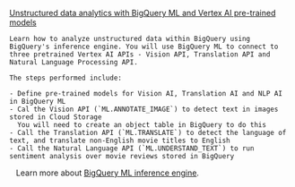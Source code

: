 
[Unstructured data analytics with BigQuery ML and Vertex AI pre-trained models](https://github.com/GoogleCloudPlatform/vertex-ai-samples/blob/main/notebooks/community/bigquery_ml_inference/bq_ml_with_vision_translation_nlp.ipynb)

```
Learn how to analyze unstructured data within BigQuery using BigQuery's inference engine. You will use BigQuery ML to connect to three pretrained Vertex AI APIs - Vision API, Translation API and Natural Language Processing API.

The steps performed include:

- Define pre-trained models for Vision AI, Translation AI and NLP AI in BigQuery ML
- Cal the Vision API (`ML.ANNOTATE_IMAGE`) to detect text in images stored in Cloud Storage
  You will need to create an object table in BigQuery to do this
- Call the Translation API (`ML.TRANSLATE`) to detect the language of text, and translate non-English movie titles to English
- Call the Natural Language API (`ML.UNDERSTAND_TEXT`) to run sentiment analysis over movie reviews stored in BigQuery

```

&nbsp;&nbsp;&nbsp;Learn more about [BigQuery ML inference engine](https://cloud.google.com/bigquery/docs/reference/standard-sql/inference-overview).

